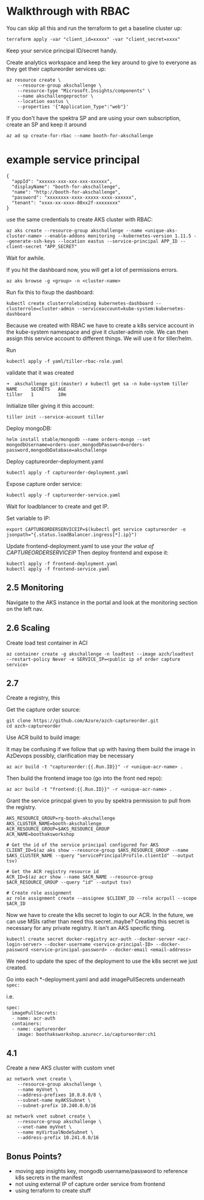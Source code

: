 # Walkthrough with RBAC

You can skip all this and run the terraform to get a baseline cluster up:

```
terraform apply -var "client_id=xxxxx" -var "client_secret=xxxx"
```

Keep your service principal ID/secret handy.

Create analytics workspace and keep the key around to give to everyone as they get their captureorder services up:

```
az resource create \
    --resource-group akschallenge \
    --resource-type "Microsoft.Insights/components" \
    --name akschallengeproctor \
    --location eastus \
    --properties '{"Application_Type":"web"}' 
```

If you don't have the spektra SP and are using your own subscription, create an SP and keep it around

`az ad sp create-for-rbac --name booth-for-akschallenge`

# example service principal

```
{
  "appId": "xxxxxx-xxx-xxx-xxx-xxxxxx",
  "displayName": "booth-for-akschallenge",
  "name": "http://booth-for-akschallenge",
  "password": "xxxxxxxx-xxxx-xxxxx-xxxx-xxxxxx",
  "tenant": "xxxx-xx-xxxx-80xx2f-xxxxxxxx"
}
```

use the same credentials to create AKS cluster with RBAC:

```
az aks create --resource-group akschallenge --name <unique-aks-cluster-name> --enable-addons monitoring --kubernetes-version 1.11.5 --generate-ssh-keys --location eastus --service-principal APP_ID --client-secret "APP_SECRET"
```

Wait for awhile.

If you hit the dashboard now, you will get a lot of permissions errors. 

```
az aks browse -g <group> -n <cluster-name>
```

Run fix this to fixup the dashboard:
```
kubectl create clusterrolebinding kubernetes-dashboard --clusterrole=cluster-admin --serviceaccount=kube-system:kubernetes-dashboard
```

Because we created with RBAC we have to create a k8s service account in the kube-system namespace and give it cluster-admin role.  We can then assign this service account to different things.  We will use it for tiller/helm.

Run 
```
kubectl apply -f yaml/tiller-rbac-role.yaml
```
validate that it was created

```
➜  akschallenge git:(master) ✗ kubectl get sa -n kube-system tiller
NAME     SECRETS   AGE
tiller   1         10m
```

Initialize tiller giving it this account: 

```
tiller init --service-account tiller
```

Deploy mongoDB:
```
helm install stable/mongodb --name orders-mongo --set mongodbUsername=orders-user,mongodbPassword=orders-password,mongodbDatabase=akschallenge

```
Deploy captureorder-deployment.yaml

```
kubectl apply -f captureorder-deployment.yaml
```

Expose capture order service:
```
kubectl apply -f captureorder-service.yaml
```

Wait for loadblancer to create and get IP.

Set variable to IP:
```
export CAPTUREORDERSERVICEIP=$(kubectl get service captureorder -o jsonpath="{.status.loadBalancer.ingress[*].ip}")
```
Update frontend-deployment.yaml to use your _the value of_ *CAPTUREORDERSERVICEIP* 
Then deploy frontend and expose it:

```
kubectl apply -f frontend-deployment.yaml
kubectl apply -f frontend-service.yaml
```
## 2.5 Monitoring
Navigate to the AKS instance in the portal and look at the monitoring section on the left nav.

## 2.6 Scaling

Create load test container in ACI

```
az container create -g akschallenge -n loadtest --image azch/loadtest --restart-policy Never -e SERVICE_IP=<public ip of order capture service>
```


## 2.7

Create a registry, this 


Get the capture order source:
```
git clone https://github.com/Azure/azch-captureorder.git
cd azch-captureorder
```

Use ACR build to build image: 

It may be confusing if we follow that up with having them build the image in AzDevops possibly, clarification may be necessary

```
az acr build -t "captureorder:{{.Run.ID}}" -r <unique-acr-name> .

```

Then build the frontend image too (go into the front ned repo):
```
az acr build -t "frontend:{{.Run.ID}}" -r <unique-acr-name> .

```


Grant the service princpal given to you by spektra permission to pull from the registry. 

```
AKS_RESOURCE_GROUP=rg-booth-akschallenge
AKS_CLUSTER_NAME=booth-akschallenge
ACR_RESOURCE_GROUP=$AKS_RESOURCE_GROUP
ACR_NAME=boothaksworkshop

# Get the id of the service principal configured for AKS
CLIENT_ID=$(az aks show --resource-group $AKS_RESOURCE_GROUP --name $AKS_CLUSTER_NAME --query "servicePrincipalProfile.clientId" --output tsv)

# Get the ACR registry resource id
ACR_ID=$(az acr show --name $ACR_NAME --resource-group $ACR_RESOURCE_GROUP --query "id" --output tsv)

# Create role assignment
az role assignment create --assignee $CLIENT_ID --role acrpull --scope $ACR_ID
```

Now we have to create the k8s secret to login to our ACR.  In the future, we can use MSIs rather than need this secret..maybe?  Creating this secret is necessary for any private registry.  It isn't an AKS specific thing.

```
kubectl create secret docker-registry acr-auth --docker-server <acr-login-server> --docker-username <service-principal-ID> --docker-password <service-principal-password> --docker-email <email-address>
```

We need to update the spec of the deployment to use the k8s secret we just created.

Go into each *-deployment.yaml and add imagePullSecrets underneath `spec:`

i.e.

```
spec:
  imagePullSecrets:
  - name: acr-auth
  containers:
  - name: captureorder
    image: boothaksworkshop.azurecr.io/captureorder:ch1
```

## 4.1

Create a new AKS cluster with custom vnet

```
az network vnet create \
    --resource-group akschallenge \
    --name myVnet \
    --address-prefixes 10.0.0.0/8 \
    --subnet-name myAKSSubnet \
    --subnet-prefix 10.240.0.0/16
```

```
az network vnet subnet create \
    --resource-group akschallenge \
    --vnet-name myVnet \
    --name myVirtualNodeSubnet \
    --address-prefix 10.241.0.0/16
```


## Bonus Points?

* moving app insights key, mongodb username/password to reference k8s secrets in the manifest
* not using external IP of capture order service from frontend
* using terraform to create stuff